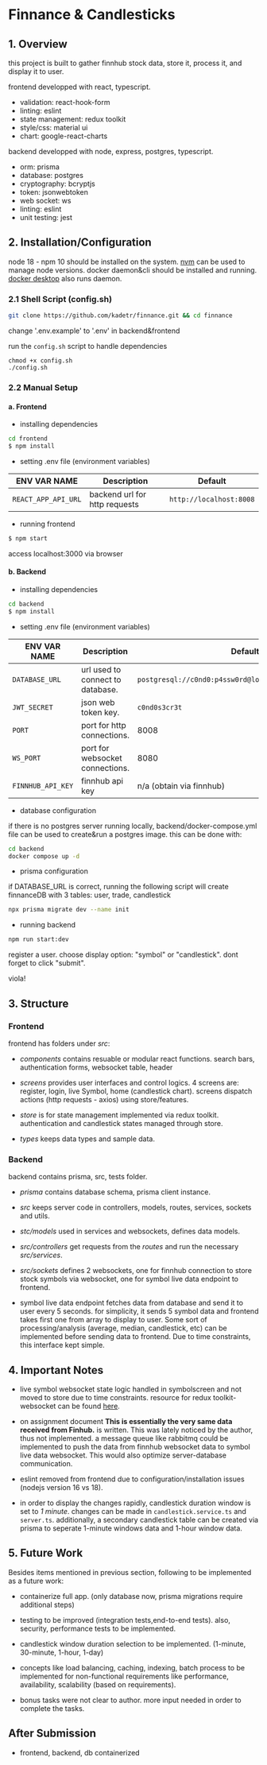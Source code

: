 # Finnance & Candlesticks

## 1. Overview

this project is built to gather finnhub stock data, store it, process it, and display it to user.

frontend developped with react, typescript.

- validation: react-hook-form
- linting: eslint
- state management: redux toolkit
- style/css: material ui
- chart: google-react-charts

backend developped with node, express, postgres, typescript.

- orm: prisma
- database: postgres
- cryptography: bcryptjs
- token: jsonwebtoken
- web socket: ws
- linting: eslint
- unit testing: jest

## 2. Installation/Configuration

node 18 - npm 10 should be installed on the system. [nvm](https://github.com/nvm-sh/nvm) can be used to manage node versions. docker daemon&cli should be installed and running. [docker desktop](https://www.docker.com/products/docker-desktop/) also runs daemon.

### 2.1 Shell Script (config.sh)

```bash
git clone https://github.com/kadetr/finnance.git && cd finnance
```

change '.env.example' to '.env' in backend&frontend

run the `config.sh` script to handle dependencies

```shell
chmod +x config.sh
./config.sh
```

### 2.2 Manual Setup

#### a. Frontend

- installing dependencies

```bash
cd frontend
$ npm install
```

- setting .env file (environment variables)

| ENV VAR NAME        | Description                   | Default                 |
| ------------------- | ----------------------------- | ----------------------- |
| `REACT_APP_API_URL` | backend url for http requests | `http://localhost:8008` |

- running frontend

```bash
$ npm start
```

access localhost:3000 via browser

#### b. Backend

- installing dependencies

```bash
cd backend
$ npm install
```

- setting .env file (environment variables)

| ENV VAR NAME      | Description                      | Default                                                 |
| ----------------- | -------------------------------- | ------------------------------------------------------- |
| `DATABASE_URL`    | url used to connect to database. | `postgresql://c0nd0:p4ssw0rd@localhost:5432/finnanceDB` |
| `JWT_SECRET`      | json web token key.              | `c0nd0s3cr3t`                                           |
| `PORT`            | port for http connections.       | 8008                                                    |
| `WS_PORT`         | port for websocket connections.  | 8080                                                    |
| `FINNHUB_API_KEY` | finnhub api key                  | n/a (obtain via finnhub)                                |

- database configuration

if there is no postgres server running locally, backend/docker-compose.yml file can be used to create&run a postgres image. this can be done with:

```bash
cd backend
docker compose up -d
```

- prisma configuration

if DATABASE_URL is correct, running the following script will create finnanceDB with 3 tables: user, trade, candlestick

```bash
npx prisma migrate dev --name init
```

- running backend

```bash
npm run start:dev
```

register a user. choose display option: "symbol" or "candlestick". dont forget to click "submit".

viola!

## 3. Structure

### Frontend

frontend has folders under _src_:

- _components_ contains resuable or modular react functions. search bars, authentication forms, websocket table, header

- _screens_ provides user interfaces and control logics. 4 screens are: register, login, live Symbol, home (candlestick chart). screens dispatch actions (http requests - axios) using store/features.

- _store_ is for state management implemented via redux toolkit. authentication and candlestick states managed through store.

- _types_ keeps data types and sample data.

### Backend

backend contains prisma, src, tests folder.

- _prisma_ contains database schema, prisma client instance.

- _src_ keeps server code in controllers, models, routes, services, sockets and utils.

- _stc/models_ used in services and websockets, defines data models.

- _src/controllers_ get requests from the _routes_ and run the necessary _src/services_.

- _src/sockets_ defines 2 websockets, one for finnhub connection to store stock symbols via websocket, one for symbol live data endpoint to frontend.

- symbol live data endpoint fetches data from database and send it to user every 5 seconds. for simplicity, it sends 5 symbol data and frontend takes first one from array to display to user. Some sort of processing/analysis (average, median, candlestick, etc) can be implemented before sending data to frontend. Due to time constraints, this interface kept simple.

## 4. Important Notes

- live symbol websocket state logic handled in symbolscreen and not moved to store due to time constraints. resource for redux toolkit-websocket can be found [here](https://www.taniarascia.com/websockets-in-redux/).

- on assignment document **This is essentially the very same data received from Finhub.** is written. This was lately noticed by the author, thus not implemented. a message queue like rabbitmq could be implemented to push the data from finnhub websocket data to symbol live data websocket. This would also optimize server-database communication.

- eslint removed from frontend due to configuration/installation issues (nodejs version 16 vs 18).

- in order to display the changes rapidly, candlestick duration window is set to _1 minute_. changes can be made in `candlestick.service.ts` and `server.ts`. additionally, a secondary candlestick table can be created via prisma to seperate 1-minute windows data and 1-hour window data.

## 5. Future Work

Besides items mentioned in previous section, following to be implemented as a future work:

- containerize full app. (only database now, prisma migrations require additional steps)

- testing to be improved (integration tests,end-to-end tests). also, security, performance tests to be implemented.

- candlestick window duration selection to be implemented. (1-minute, 30-minute, 1-hour, 1-day)

- concepts like load balancing, caching, indexing, batch process to be implemented for non-functional requirements like performance, availability, scalability (based on requirements).

- bonus tasks were not clear to author. more input needed in order to complete the tasks.

## After Submission

- frontend, backend, db containerized
